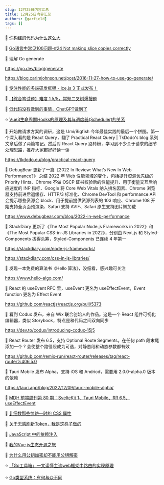 ```yaml
---
slug: 12月25日内容汇总
title: 12月25日内容汇总
authors: [garfield]
tags: []
---
```


📒 [你构建的代码为什么这么大](https://juejin.cn/post/7179049172706787387)

📒 [Go语言中常见100问题-#24 Not making slice copies correctly](https://mp.weixin.qq.com/s/vZBePdCuKe12OMQOj6Rz4A)

📒 理解 Go generate

https://go.dev/blog/generate

https://blog.carlmjohnson.net/post/2016-11-27-how-to-use-go-generate/

📒 [专注性能的多端研发框架 - ice.js 3 正式发布！](https://mp.weixin.qq.com/s/o8XL71WPDHaui81O61QSoA)

📒 [【综合笔试题】难度 1.5/5，常规二叉树爆搜题](https://mp.weixin.qq.com/s/p9kHaJQdm3_zi9XlR7VFJg)

📒 [低代码没有做到的事情，ChatGPT做到了](https://mp.weixin.qq.com/s/AMXJpRJ9MU2_jg4utn18eg)

⭐️ [Vue3生命周期Hooks的原理及其与调度器(Scheduler)的关系](https://juejin.cn/post/7093880734246502414)

📒 开始做请求方案的调研，这是 Umi/Bigfish 今年最佳实践的最后一个拼图。第一个深入看的是 React Query，翻了 Practical React Query | TkDodo's blog 系列文章后做了两篇笔记。然后对 React Query 路转粉，学习到不少关于请求的细节处理思路，推荐大家都好好读一读

https://tkdodo.eu/blog/practical-react-query

📒 DebugBear 更新了一篇《2022 In Review: What’s New In Web Performance?》 总结 2022 年 Web 性能领域的变化，包括提升资源优先级的 Priority Hints、Chrome 不做 OSCP 证书校验后的性能提升、用于衡量交互后响应速度的 INP 指标、Google 将 Core Web Vitals 纳入排名因素、Chrome 浏览器支持前进后退缓存、HTTP/3 标准化、Chrome DevTool 和 performance API 会提示哪些资源会 block、用于提前提供资源列表的 103 响应、Chrome 108 开始支持全页面预渲染、Safari 支持 AVIF、Safari 原生支持图片懒加载

https://www.debugbear.com/blog/2022-in-web-performance

📒 StackDiary 更新了《The Most Popular Node.js Frameworks in 2022》和《The Most Popular CSS-in-JS Libraries in 2022》，分别由 Next.js 和 Styled-Components 拔得头筹，Styled-Components 已连续 4 年第一

https://stackdiary.com/node-js-frameworks/

https://stackdiary.com/css-in-js-libraries/

📒 发现一本免费的算法书《Hello 算法》，没细看，感兴趣可关注

https://www.hello-algo.com/

📒 React 的 useEvent RFC 里，useEvent 更名为 useEffectEvent，Event function 更名为 Effect Event

https://github.com/reactjs/reactjs.org/pull/5373

📒 看到 Codux 发布，来自 Wix 联合创始人的作品。这是一个 React 组件可视化编辑器，类似 Storybook，特点是和代码之间双向同步

https://dev.to/codux/introducing-codux-15j5

📒 React Router 发布 6.5，支持 Optional Route Segments。在任何 path 段末尾添加一个 ? 会使整个路径段成为可选，对静态段和动态参数都有效

https://github.com/remix-run/react-router/releases/tag/react-router%406.5.0

📒 Tauri Mobile 发布 Alpha，支持 iOS 和 Andriod，需要用 2.0.0-alpha.0 版本的依赖

https://tauri.app/blog/2022/12/09/tauri-mobile-alpha/

📒 [MDH 前端周刊第 80 期：SvelteKit 1、Tauri Mobile、RR 6.5、useEffectEvent](https://www.yuque.com/chencheng/mdh-weekly/gz7aeivrvmfq4p97)

📒 [🌼 细数那些惊艳一时的 CSS 属性](https://juejin.cn/post/7155780555554947102)

📒 [关于无感刷新Token，我是这样子做的](https://juejin.cn/post/7170278285274775560)

📒 [JavaScript 中的依赖注入](https://mp.weixin.qq.com/s/bZhumjAQLBETbxrhaO5pCw)

📒 [我的Vue.js生态开源之旅](https://mp.weixin.qq.com/s/FjbqsQl7g2aSMOhq_ivOhQ)

📒 [为什么用公钥加密却不能用公钥解密](https://mp.weixin.qq.com/s/YXVURw55G2hT7BtShdGG4A)

⭐️ [「Go工具箱」一文读懂主流web框架中路由的实现原理](https://mp.weixin.qq.com/s/cZ0fvVmUIrLKwlPFtetPKA)

⭐️ [Go类型系统：有何与众不同](https://mp.weixin.qq.com/s/H3iygMqDTRWv6h2VcgVeUg)
